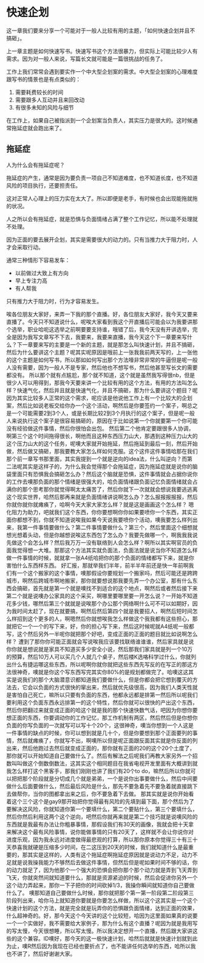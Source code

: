 # 快速企划

这一章我们要来分享一个可能对于一般人比较有用的主题，「如何快速企划并且不搞砸」。

上一章主题是如何快速写书。快速写书这个方法很暴力，但实际上可能比较少人有需求。因为对一般人来说，写篇长文就可能是一篇很挑战的任务了。

工作上我们常常会遇到要实作一个中大型企划案的需求。中大型企划案的心理难度跟写书的情景也是有点类似的：

1. 需要耗费较长的时间
2. 需要跟多人互动并且来回改动
3. 有很多未知的风险与细节

在工作上，如果自己被指派到一个企划案当负责人，其实压力是很大的。这时候通常拖延症就会跑出来了。

## 拖延症

人为什么会有拖延症呢？

拖延症的产生，通常是因为要负责一项自己不知道难度，也不知道长度，也不知道风险的项目执行，还要担责任。

这对正常人心理上的压力实在太大了。所以即便是老手，有时候也会出现能拖就拖的状况。

人之所以会有拖延症，就是恐惧与负面情绪占满了整个工作记忆，所以能不处理就不处理。

因为正面的要去展开企划，其实是需要很大的动力的。只有当推力大于阻力时，人才会采取行动。

通常三种情形下容易发车：

* 以前做过大致上有方向
* 早上专注力高
* 有人帮我

只有推力大于阻力时，行为才容易发生。

唉各位朋友大家好，来弄一下我的那个直播。好，各位朋友大家好，我今天又要来直播了。今天只不知道说什么，呢唉大家看到我这个开直播后可能会以为我要讲那个选举，职业哈呃这选举之前啊要要支持谁，哦错了后，我今天没有开讲选举，完全是因为我写文章写不下去，我要来，我要来直播，我今天这个下一章要来写什么？下一章要来写的主要是一个新的主题，就是那怎么叫快速计划，并且不搞砸，然后为什么要讲这个主题？呢其实呢原因是哦前上一张我我前两天写的，上一张他的这个主题是如何写书，所以那如如何写出那个方法嚎非常非常的牛逼但是呢一般人没有需要，因为一般人不是专家，然后他也不想写书，然后他甚至写长文的需要都没有。
所以那个就有点尴尬，那个就不知道，这个就是虽然我写得很nb，但是很少人可以用得到，那我今天要来讲一个比较有用的这个方法，有用的方法叫怎么样？快速气化，然后并且就是快速气化，并且不搞砸，那为什么要讲这个题目？呢因为其实比较多人正常的这个需求，呢应该是他说他工作上有一个比较大的企划案，然后比如说老板交给你办一个这个活动，啊然后是你要签约一个案子，啊总之是一个可能需要2到3个人，或是长期比较2到3个月执行的这个案子，但是呢一般人来说执行这个案子是很容易搞砸的，原因在于比如说第一个你就要第一个你可能没有经验做这件事情，然后你很怕会出包。
然后第二个他肯定要跟很多人协调，啊第三个这个时间拖得很长，啊他而且这种东西压力山大，那遇到这种压力山大的这个压力山大的这个任务，呢噢大家就开始拖延，然后拖延到最后一刻，然后开始做，然后做又搞砸，那我要教大家怎么样如何克服。这个这件这件事情哈那在我们那个前一章写书那里面，其实我提到一个就是逆向的idea法，什么叫逆向？而第二法呢其实是这样子的，为什么我会觉得那个会拖延症，因为拖延症就是说你的脑袋里面只有恐惧我会搞砸怎么办？然后这个脑就是恐惧，这件事情就会占据你说你的工作去噢那负面的那个情绪是很强大的，哈负面情绪跟负面记忆负面情绪就会占满你的那个思考那你就觉得啊太太痛苦了，然后你就下一次就就会想说我要逃逃离这个现实世界，哈然后那再来就是负面情绪讲说啊怎么办？怎么报报报报报，然后你就你就你就瘫痪了，哈啊今天大家大家怎么样？就是这是画画这个怎么样？
嗯化阻力为助力，吧就我们这个东西，你你要想啊你你如果要喷你一个东西，其实正面你都想不到，你就不知道说唉我如果今天说我要喷你个活动，噢我要怎么样列出来，我第一件事情要做什么？第二件事情要做什么？第三个，然后里面这个细想就想光想着头动，但是你越想说唉这东西包了怎么办？我要先做哪一个，啊我我我说先做这个会怎么样？然后我万万一没有联络到人会怎么样？啊所以其实啊官员的负面我觉得想一大堆。那那这个方法其实就负面法，负面法就是说当你不知道怎么样做一件事情的时候，就就拿一张A4纸哈把你的那个负面的情绪都写下来，就是你害怕什么东西样东西。
好汇报，那就举我们半年，前半半年前还是快一年前啊我们有一个这个搬家的这个事情，噢那假设你要规划一个搬家吗，然后可能还是跨跨城市，啊然后跨城市啊地搬家，那你就要想说那我要先弄一个办公室，那有什么东西会搞砸，首先就是第一个就是噢找不到适合的这个地点，啊然后或者然后接下来第二个就是说噢办公家具的这个采买，啊哪里要哪里要一开怎么说？一开始不知道花多少钱，哪然后第三个就就是说唉那个办公那个网络啊什么可不可以如期好，因为我时间太赶了，现在就要搞，啊然后然后第四个就是我要招人，啊然后短时间怎么样招到这个更多的人，啊嗯然后你就想唉我怎么样做这个我我都有这些担心，那就把它一个一个的写下来，好，你的担心写下来，然后这时候呢就A4纸呢一般都写，这个然后另外一半呢你就把那个好吧，变成正面的正面的题目就比如说啊怎么样？
遭到了那你你可能正面就会写说唉我应该要找联络谁谁谁，然后家具就是说你你就是想说就是家具不知道买多少安全小说，然后那我们家具就是列一个10万的预算，然后10万人可以买几个人就几个桌子，然后楼K选咯科学过什么，你就列出什么有捷运哪这些东西，所以呢啊你就你就把这些东西先写反的在写正的那这方法很神奇，噢就是你这个写东西写完其实你80%的是规划都做完了。哈噢这这其实是说我们的那个大脑潜意识都知道我们要做什么，但是你都会把它想到覆灭的方法去，它会以负面的方式很快的窜出来，然后就优先级很高，因为我们人类天性就是害怕自己死亡，嘛所以只要有负面的东西，他都永远都是排第一然后所以呢我们要利用这个负面东西永远排第一的这个特性，然后你就可以很快的产出这个东西，然后你把翻过来就变成正面的哈这个就是我的那个快速快数气话，吧因为你想你要想正面的东西，你要调动你的工作记忆，那工作机制有两区，然后然后但是你想你负面的你写负面的一次就写可以写十个20个，这很神奇，噢当你想到一个人这是一件事情的缺点的时候，你可以想到就是几十个，但是你要想到那个正面要列的事情，然后就瘫痪了，你就写不出，啊噢所以但是呢正面跟反面其实就是你反面的列出来，然后他跑过去然后就变成正面的，那你就有正面的20的这个20个土度了，那你就可以开始知道自己要做什么了。然后有解法之后呢我们再教大家另外一个招数叫叫做这个倒数倒数法，这其实这个相同题目在我省电视开发里面有大概讲到就我怎么样打这个黑客手，那我们刚刚也讲了我们有20个to do，嘛然后所以你就可以把把那个阶段就是分切成几个就是弟弟，一个是说你出事要做什么，然后中间要做什么后面要做什么，然后最后风险是什么，那先不要急着先不要急着就直接跳下去做帮你，当你的图都拿出来之后，你不要急着下去做。
那其实就是说你开始看着这个三个这个是gay9那开始把你觉得最有风险的先填到最下面，那个然后为了要解决这风险，你就知道你第一个要填什么，第二个要贴什么，第三个要填什么，然后你然后利用这两个这个逆向，吧然后你就再来就是第二个技巧就是说噢风险的东西就是我最有办法让你粗暴事情，那假设我们有30天的画像，我就会把十天拿来解决这个最有风险事情，说你能做事情的只有20天了，这样就不会让你说你对进度乐观，因为我永远对进度做得最悲观的打算，所以那你原本你觉得三十有三十天恭喜我就硬是压缩多少时间，在二这压到20天的时候，我们就知道什么是最重要的，那其实是这样的，人类有这个拖延症啊拖延症原因就是说动力不足，动力不足就是说我操我能力不够然后去做这件事情，但然后但是呢如果时间不够的话，你的动力就足了，因为他那个一个强大的恐惧会把你那个那个动力就是弄到飞天弄到飞天，你就突然间就知道要什么，那就是资源紧迫的时候，然后会促进你另外一个这个动力弄起来，那你一下子把你的时间砍掉1/3，我操你瞬间就知道你自己要做什么了。
噢那知道自己要做什么时候，那你就把那个第一第一阶段第二阶段第三阶段列出来，哈你马上就知道你要就是你要怎么样做，所以这个这其实是一个这个快速计划的这个方法，就是完全就是玩弄你的恐惧跟负面情绪，达到正面的效果，什么超神奇的。好，那今天这个今天讲的这个比较短，哈因为这里面如果真的说要一个一个实做好，我不需要给大家例子，那为什么有这个直播？呢因为就是我用写的写太慢，今天很想睡，所以写太慢。所以我决定想开一个直播，然后跟大家讲这些的这个兼容。ID噢好，那今天的这一极快速计划，哈然后就就是快速计划就到此为止，噢R然后因为我现在已经也要折点了，也不能讲任何选举的东西，哈所以我也不讲了，然后好谢谢大家。
